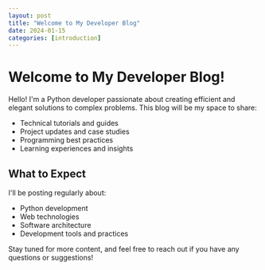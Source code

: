 ```yaml
---
layout: post
title: "Welcome to My Developer Blog"
date: 2024-01-15
categories: [introduction]
---
```


# Welcome to My Developer Blog!

Hello! I'm a Python developer passionate about creating efficient and elegant solutions to complex problems. This blog will be my space to share:

- Technical tutorials and guides
- Project updates and case studies
- Programming best practices
- Learning experiences and insights

## What to Expect

I'll be posting regularly about:
- Python development
- Web technologies
- Software architecture
- Development tools and practices

Stay tuned for more content, and feel free to reach out if you have any questions or suggestions!

